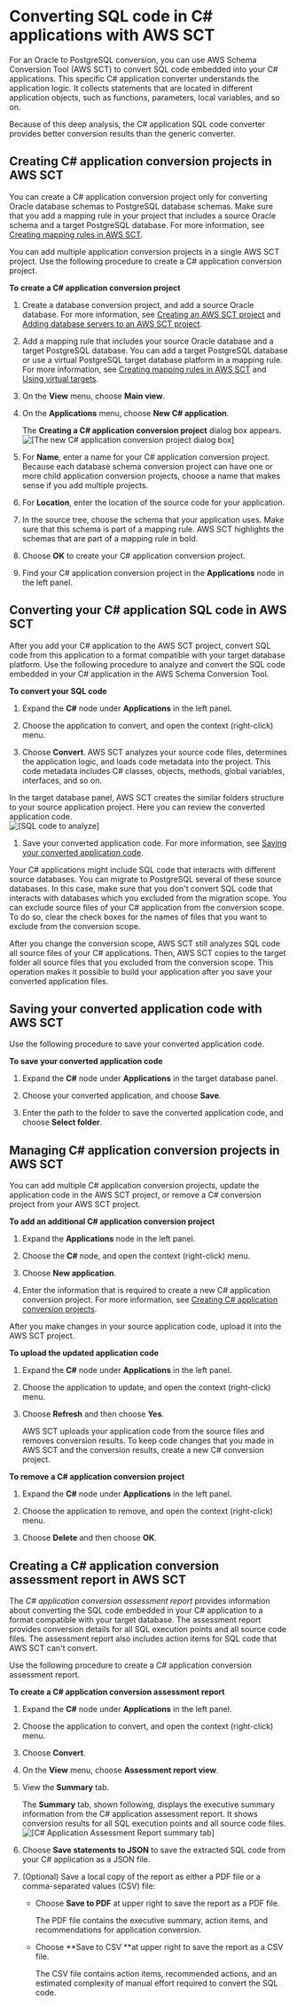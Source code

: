 # Converting SQL code in C\# applications with AWS SCT<a name="CHAP_Converting.App.Csharp"></a>

For an Oracle to PostgreSQL conversion, you can use AWS Schema Conversion Tool \(AWS SCT\) to convert SQL code embedded into your C\# applications\. This specific C\# application converter understands the application logic\. It collects statements that are located in different application objects, such as functions, parameters, local variables, and so on\. 

Because of this deep analysis, the C\# application SQL code converter provides better conversion results than the generic converter\. 

## Creating C\# application conversion projects in AWS SCT<a name="CHAP_Converting.App.Csharp.Create"></a>

You can create a C\# application conversion project only for converting Oracle database schemas to PostgreSQL database schemas\. Make sure that you add a mapping rule in your project that includes a source Oracle schema and a target PostgreSQL database\. For more information, see [Creating mapping rules in AWS SCT](CHAP_Mapping.md)\.  

You can add multiple application conversion projects in a single AWS SCT project\. Use the following procedure to create a C\# application conversion project\. 

**To create a C\# application conversion project**

1. Create a database conversion project, and add a source Oracle database\. For more information, see [Creating an AWS SCT project](CHAP_UserInterface.md#CHAP_UserInterface.Project) and [Adding database servers to an AWS SCT project](CHAP_UserInterface.md#CHAP_UserInterface.AddServers)\. 

1. Add a mapping rule that includes your source Oracle database and a target PostgreSQL database\. You can add a target PostgreSQL database or use a virtual PostgreSQL target database platform in a mapping rule\. For more information, see [Creating mapping rules in AWS SCT](CHAP_Mapping.md) and [Using virtual targets](CHAP_Mapping.VirtualTargets.md)\. 

1. On the **View** menu, choose **Main view**\.

1. On the **Applications** menu, choose **New C\# application**\.

   The **Creating a C\# application conversion project** dialog box appears\.   
![\[The new C# application conversion project dialog box\]](http://docs.aws.amazon.com/SchemaConversionTool/latest/userguide/images/csharp-application-new-project.png)

1. For **Name**, enter a name for your C\# application conversion project\. Because each database schema conversion project can have one or more child application conversion projects, choose a name that makes sense if you add multiple projects\. 

1. For **Location**, enter the location of the source code for your application\. 

1. In the source tree, choose the schema that your application uses\. Make sure that this schema is part of a mapping rule\. AWS SCT highlights the schemas that are part of a mapping rule in bold\. 

1. Choose **OK** to create your C\# application conversion project\.

1. Find your C\# application conversion project in the **Applications** node in the left panel\.

## Converting your C\# application SQL code in AWS SCT<a name="CHAP_Converting.App.Csharp.Convert"></a>

After you add your C\# application to the AWS SCT project, convert SQL code from this application to a format compatible with your target database platform\. Use the following procedure to analyze and convert the SQL code embedded in your C\# application in the AWS Schema Conversion Tool\. 

**To convert your SQL code**

1. Expand the **C\#** node under **Applications** in the left panel\.

1. Choose the application to convert, and open the context \(right\-click\) menu\.

1.  Choose **Convert**\. AWS SCT analyzes your source code files, determines the application logic, and loads code metadata into the project\. This code metadata includes C\# classes, objects, methods, global variables, interfaces, and so on\. 

   In the target database panel, AWS SCT creates the similar folders structure to your source application project\. Here you can review the converted application code\.  
![\[SQL code to analyze\]](http://docs.aws.amazon.com/SchemaConversionTool/latest/userguide/images/csharp-applications-project-analyze.png)

1. Save your converted application code\. For more information, see [Saving your converted application code](#CHAP_Converting.App.Csharp.Save)\.

Your C\# applications might include SQL code that interacts with different source databases\. You can migrate to PostgreSQL several of these source databases\. In this case, make sure that you don't convert SQL code that interacts with databases which you excluded from the migration scope\. You can exclude source files of your C\# application from the conversion scope\. To do so, clear the check boxes for the names of files that you want to exclude from the conversion scope\.

After you change the conversion scope, AWS SCT still analyzes SQL code all source files of your C\# applications\. Then, AWS SCT copies to the target folder all source files that you excluded from the conversion scope\. This operation makes it possible to build your application after you save your converted application files\.

## Saving your converted application code with AWS SCT<a name="CHAP_Converting.App.Csharp.Save"></a>

Use the following procedure to save your converted application code\.

**To save your converted application code**

1. Expand the **C\#** node under **Applications** in the target database panel\.

1. Choose your converted application, and choose **Save**\.

1. Enter the path to the folder to save the converted application code, and choose **Select folder**\.

## Managing C\# application conversion projects in AWS SCT<a name="CHAP_Converting.App.Csharp.Manage"></a>

You can add multiple C\# application conversion projects, update the application code in the AWS SCT project, or remove a C\# conversion project from your AWS SCT project\.

**To add an additional C\# application conversion project**

1. Expand the **Applications** node in the left panel\.

1. Choose the **C\#** node, and open the context \(right\-click\) menu\.

1. Choose **New application**\.

1. Enter the information that is required to create a new C\# application conversion project\. For more information, see [Creating C\# application conversion projects](#CHAP_Converting.App.Csharp.Create)\.

After you make changes in your source application code, upload it into the AWS SCT project\.

**To upload the updated application code**

1. Expand the **C\#** node under **Applications** in the left panel\.

1. Choose the application to update, and open the context \(right\-click\) menu\.

1. Choose **Refresh** and then choose **Yes**\.

   AWS SCT uploads your application code from the source files and removes conversion results\. To keep code changes that you made in AWS SCT and the conversion results, create a new C\# conversion project\.

**To remove a C\# application conversion project**

1. Expand the **C\#** node under **Applications** in the left panel\.

1. Choose the application to remove, and open the context \(right\-click\) menu\.

1. Choose **Delete** and then choose **OK**\.

## Creating a C\# application conversion assessment report in AWS SCT<a name="CHAP_Converting.App.Csharp.AssessmentReport"></a>

The *C\# application conversion assessment report* provides information about converting the SQL code embedded in your C\# application to a format compatible with your target database\. The assessment report provides conversion details for all SQL execution points and all source code files\. The assessment report also includes action items for SQL code that AWS SCT can't convert\. 

Use the following procedure to create a C\# application conversion assessment report\.

**To create a C\# application conversion assessment report**

1. Expand the **C\#** node under **Applications** in the left panel\.

1. Choose the application to convert, and open the context \(right\-click\) menu\.

1. Choose **Convert**\.

1. On the **View** menu, choose **Assessment report view**\.

1. View the **Summary** tab\.

   The **Summary** tab, shown following, displays the executive summary information from the C\# application assessment report\. It shows conversion results for all SQL execution points and all source code files\.   
![\[C# Application Assessment Report summary tab\]](http://docs.aws.amazon.com/SchemaConversionTool/latest/userguide/images/csharp-applications-summary.png)

1. Choose **Save statements to JSON** to save the extracted SQL code from your C\# application as a JSON file\.

1. \(Optional\) Save a local copy of the report as either a PDF file or a comma\-separated values \(CSV\) file:
   + Choose **Save to PDF** at upper right to save the report as a PDF file\.

      The PDF file contains the executive summary, action items, and recommendations for application conversion\.
   + Choose **Save to CSV **at upper right to save the report as a CSV file\.

     The CSV file contains action items, recommended actions, and an estimated complexity of manual effort required to convert the SQL code\.